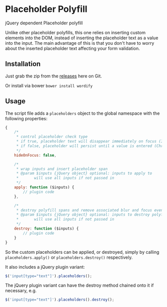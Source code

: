 # Placeholder Polyfill
jQuery dependent Placeholder polyfill

Unlike other placeholder polyfills, this one relies on inserting custom elements into the DOM, instead of inserting the placeholder text as a value into the input. The main advantage of this is that you don't have to worry about the inserted placeholder text affecting your form validation.

## Installation
Just grab the zip from the [releases](https://www.github.com/mynamesleon/placeholder-polyfill/releases) here on Git.

Or install via bower `bower install wordify`

## Usage
The script file adds a `placeholders` object to the global namespace with the following properties:

```js
{
    /*
     * control placeholder check type
     * if true, placeholder text will disappear immediately on focus (IE behaviour)
     * if false, placeholder will persist until a value is entered (Chrome behaviour)
     */
    hideOnFocus: false,

    /*
     * wrap inputs and insert placeholder span
     * @param $inputs {jQuery object} optional: inputs to apply to
     *       will use all inputs if not passed in
     */
    apply: function ($inputs) {
        // plugin code
    },

    /*
     * destroy polyfill spans and remove associated blur and focus events
     * @param $inputs {jQuery object} optional: inputs to destroy polyfill from
     *       will use all inputs if not passed in
     */
    destroy: function ($inputs) {
        // plugin code
    }
}
```

So the custom placeholders can be applied, or destroyed, simply by calling `placeholders.apply()` or `placeholders.destroy()` respectively.

It also includes a jQuery plugin variant:

```js
$('input[type="text"]').placeholders();
```

The jQuery plugin variant can have the destroy method chained onto it if necessary, e.g.

```js
$('input[type="text"]').placeholders().destroy();
```
